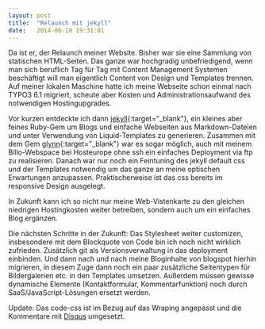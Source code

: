 ```yaml
---
layout: post
title:  "Relaunch mit jekyll"
date:   2014-06-18 19:31:01
---
```


Da ist er, der Relaunch meiner Website. Bisher war sie eine Sammlung von statischen HTML-Seiten. Das ganze war hochgradig unbefriedigend, wenn man sich beruflich Tag für Tag mit Content Management Systemen beschäftigt will man eigentlich Content von Design und Templates trennen. Auf meiner lokalen Maschine hatte ich meine Webseite schon einmal nach TYPO3 6.1 migriert, scheute aber Kosten und Administrationsaufwand des notwendigen Hostingupgrades.

Vor kurzen entdeckte ich dann [jekyll](http://jekyllrb.com/){:target="_blank"}, ein kleines aber feines Ruby-Gem um Blogs und einfache Webseiten aus Markdown-Dateien und unter Verwendung von Liquid-Templates zu generieren. Zusammen mit dem Gem [glynn](https://github.com/dmathieu/glynn){:target="_blank"} war es sogar möglich, auch mit meinem Billo-Webspace bei Hosteurope ohne ssh ein einfaches Deployment via ftp zu realisieren. Danach war nur noch ein Feintuning des jekyll default css und der Templates notwendig um das ganze an meine optischen Erwartungen anzupassen. Praktischerweise ist das css bereits im responsive Design ausgelegt.

In Zukunft kann ich so nicht nur meine Web-Vistenkarte zu den gleichen niedrigen Hostingkosten weiter betreiben, sondern auch um ein einfaches Blog ergänzen.

Die nächsten Schritte in der Zukunft: Das Stylesheet weiter customizen, insbesondere mit dem Blockquote von Code bin ich noch nicht wirklich zufrieden. Zusätzlich git als Versionsverwaltung in das deployment einbinden. Und dann nach und nach meine Bloginhalte von blogspot hierhin migrieren, in diesem Zuge dann noch ein paar zusätzliche Seitentypen für Bildergalerien etc. in den Templates umsetzen. Außerdem müssen gewisse dynamische Elemente (Kontaktformular, Kommentarfunktion) noch durch SaaS/JavaScript-Lösungen ersetzt werden.

Update: Das code-css ist im Bezug auf das Wraping angepasst und die Kommentare mit [Disqus](http://disqus.com) umgesetzt.